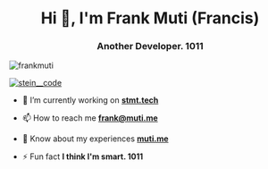<h1 align="center">Hi 👋, I'm Frank Muti (Francis)</h1>
<h3 align="center">Another Developer. 1011</h3>

<p align="left"> <img src="https://komarev.com/ghpvc/?username=frankmuti&label=Profile%20views&color=0e75b6&style=flat" alt="frankmuti" /> </p>

<p align="left"> <a href="https://twitter.com/stein__code" target="blank"><img src="https://img.shields.io/twitter/follow/stein__code?logo=twitter&style=for-the-badge" alt="stein__code" /></a> </p>

- 🔭 I’m currently working on **[stmt.tech](https://stmt.tech)**

- 📫 How to reach me **frank@muti.me**

- 📄 Know about my experiences **[muti.me](https://muti.me)**

- ⚡ Fun fact **I think I'm smart. 1011**

